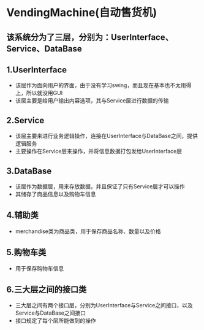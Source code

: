 # VendingMachine(自动售货机)

## 该系统分为了三层，分别为：UserInterface、Service、DataBase

## 1.UserInterface

 * 该层作为面向用户的界面，由于没有学习swing，而且现在基本也不太用得上，所以就没用GUI
 * 该层主要是给用户输出内容选项，其与Service层进行数据的传输

## 2.Service

 * 该层主要来进行业务逻辑操作，连接在UserInterface与DataBase之间，提供逻辑服务
 * 主要操作在Service层来操作，并将信息数据打包发给UserInterface层

## 3.DataBase

 * 该层作为数据层，用来存放数据，并且保证了只有Service层才可以操作
 * 其储存了商品信息以及购物车信息

## 4.辅助类

 * merchandise类为商品类，用于保存商品名称、数量以及价格

## 5.购物车类

 * 用于保存购物车信息

## 6.三大层之间的接口类

 * 三大层之间有两个接口层，分别为UserInterface与Service之间接口，以及Service与DataBase之间接口
 * 接口规定了每个层所能做到的操作

